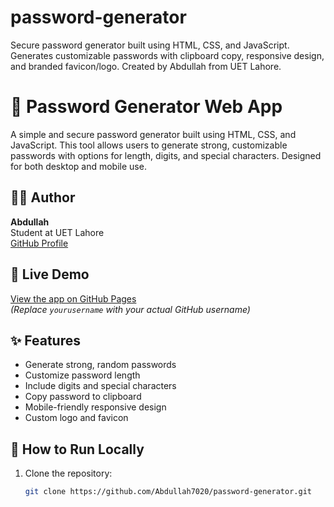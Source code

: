 # password-generator
Secure password generator built using HTML, CSS, and JavaScript. Generates customizable passwords with clipboard copy, responsive design, and branded favicon/logo. Created by Abdullah from UET Lahore.
# 🔐 Password Generator Web App

A simple and secure password generator built using HTML, CSS, and JavaScript. This tool allows users to generate strong, customizable passwords with options for length, digits, and special characters. Designed for both desktop and mobile use.

## 👨‍💻 Author

**Abdullah**  
Student at UET Lahore  
[GitHub Profile](https://github.com/Abdullah7020)

## 🔗 Live Demo
[View the app on GitHub Pages](https://Abdullah7020.github.io/password-generator/)  
*(Replace `yourusername` with your actual GitHub username)*

## ✨ Features
- Generate strong, random passwords
- Customize password length
- Include digits and special characters
- Copy password to clipboard
- Mobile-friendly responsive design
- Custom logo and favicon

## 🚀 How to Run Locally

1. Clone the repository:
   ```bash
   git clone https://github.com/Abdullah7020/password-generator.git
